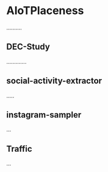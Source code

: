 # AIoTPlaceness

..........

## DEC-Study

.............

## social-activity-extractor

.....

## instagram-sampler

...

## Traffic

...
